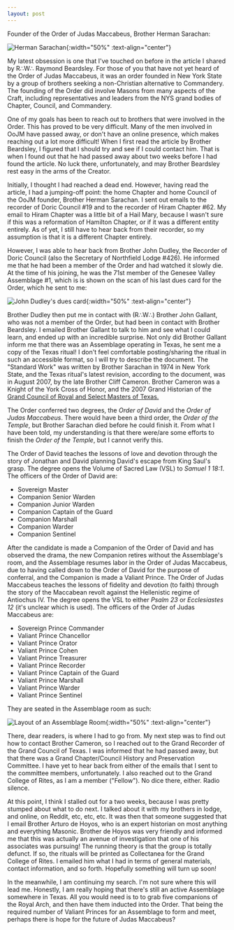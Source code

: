 ```yaml
---
layout: post
---
```

[sarachan]: /assets/images/2017-02-20-the-quest-for-judas-maccabeus-sarachan.jpg
[layout]: /assets/images/2017-02-20-the-quest-for-judas-maccabeus-layout.PNG
[dues card]: /assets/images/2017-02-20-the-quest-for-judas-maccabeus-dues-card.PNG	

Founder of the Order of Judas Maccabeus, Brother Herman Sarachan:

![Herman Sarachan][sarachan]{:width="50%" :text-align="center"}

My latest obsession is one that I've touched on before in the article I shared by R∴W∴ Raymond Beardsley. For those of you that have not yet heard of the Order of Judas Maccabeus, it was an order founded in New York State by a group of brothers seeking a non-Christian alternative to Commandery. The founding of the Order did involve Masons from many aspects of the Craft, including representatives and leaders from the NYS grand bodies of Chapter, Council, and Commandery.

One of my goals has been to reach out to brothers that were involved in the Order. This has proved to be very difficult. Many of the men involved in OoJM have passed away, or don't have an online presence, which makes reaching out a lot more difficult! When I first read the article by Brother Beardsley, I figured that I should try and see if I could contact him. That is when I found out that he had passed away about two weeks before I had found the article. No luck there, unfortunately, and may Brother Beardsley rest easy in the arms of the Creator.

Initially, I thought I had reached a dead end. However, having read the article, I had a jumping-off point: the home Chapter and home Council of the OoJM founder, Brother Herman Sarachan. I sent out emails to the recorder of Doric Council #19 and to the recorder of Hiram Chapter #62. My email to Hiram Chapter was a little bit of a Hail Mary, because I wasn't sure if this was a reformation of Hamilton Chapter, or if it was a different entity entirely. As of yet, I still have to hear back from their recorder, so my assumption is that it is a different Chapter entirely.

However, I was able to hear back from Brother John Dudley, the Recorder of Doric Council (also the Secretary of Northfield Lodge #426). He informed me that he had been a member of the Order and had watched it slowly die. At the time of his joining, he was the 71st member of the Genesee Valley Assemblage #1, which is is shown on the scan of his last dues card for the Order, which he sent to me:

![John Dudley's dues card][dues card]{:width="50%" :text-align="center"}

Brother Dudley then put me in contact with (R∴W∴) Brother John Gallant, who was not a member of the Order, but had been in contact with Brother Beardsley. I emailed Brother Gallant to talk to him and see what I could learn, and ended up with an incredible surprise. Not only did Brother Gallant inform me that there was an Assemblage operating in Texas, he sent me a copy of the Texas ritual! I don't feel comfortable posting/sharing the ritual in such an accessible format, so I will try to describe the document. The "Standard Work" was written by Brother Sarachan in 1974 in New York State, and the Texas ritual's latest revision, according to the document, was in August 2007, by the late Brother Cliff Cameron. Brother Cameron was a Knight of the York Cross of Honor, and the 2007 Grand Historian of the [Grand Council of Royal and Select Masters of Texas.](http://www.yorkritetexas.org/council/)

The Order conferred two degrees, the *Order of David* and the *Order of Judas Maccabeus*. There would have been a third order, the *Order of the Temple*, but Brother Sarachan died before he could finish it. From what I have been told, my understanding is that there were/are some efforts to finish the *Order of the Temple*, but I cannot verify this.

The Order of David teaches the lessons of love and devotion through the story of Jonathan and David planning David's escape from King Saul's grasp. The degree opens the Volume of Sacred Law (VSL) to *Samuel 1 18:1*. The officers of the Order of David are:
* Sovereign Master
* Companion Senior Warden
* Companion Junior Warden
* Companion Captain of the Guard
* Companion Marshall
* Companion Warder
* Companion Sentinel

After the candidate is made a Companion of the Order of David and has observed the drama, the new Companion retires without the Assemblage's room, and the Assemblage resumes labor in the Order of Judas Maccabeus, due to having called down to the Order of David for the purpose of conferral, and the Companion is made a Valiant Prince. The Order of Judas Maccabeus teaches the lessons of fidelity and devotion (to faith) through the story of the Maccabean revolt against the Hellenistic regime of Antiochus IV. The degree opens the VSL to either *Psalm 23* or *Ecclesiastes 12* (it's unclear which is used). The officers of the Order of Judas Maccabeus are:
* Sovereign Prince Commander
* Valiant Prince Chancellor
* Valiant Prince Orator
* Valiant Prince Cohen
* Valiant Prince Treasurer
* Valiant Prince Recorder
* Valiant Prince Captain of the Guard
* Valiant Prince Marshall
* Valiant Prince Warder
* Valiant Prince Sentinel

They are seated in the Assemblage room as such:

![Layout of an Assemblage Room][layout]{:width="50%" :text-align="center"}

There, dear readers, is where I had to go from. My next step was to find out how to contact Brother Cameron, so I reached out to the Grand Recorder of the Grand Council of Texas. I was informed that he had passed away, but that there was a Grand Chapter/Council History and Preservation Committee. I have yet to hear back from either of the emails that I sent to the committee members, unfortunately. I also reached out to the Grand College of Rites, as I am a member ("Fellow"). No dice there, either. Radio silence.

At this point, I think I stalled out for a two weeks, because I was pretty stumped about what to do next. I talked about it with my brothers in lodge, and online, on Reddit, etc, etc, etc. It was then that someone suggested that I email Brother Arturo de Hoyos, who is an expert historian on most anything and everything Masonic. Brother de Hoyos was very friendly and informed me that this was actually an avenue of investigation that one of his associates was pursuing! The running theory is that the group is totally defunct. If so, the rituals will be printed as Collectanea for the Grand College of Rites. I emailed him what I had in terms of general materials, contact information, and so forth. Hopefully something will turn up soon!

In the meanwhile, I am continuing my search. I'm not sure where this will lead me. Honestly, I am really hoping that there's still an active Assemblage somewhere in Texas. All you would need is to to grab five companions of the Royal Arch, and then have them inducted into the Order. That being the required number of Valiant Princes for an Assemblage to form and meet, perhaps there is hope for the future of Judas Maccabeus?
